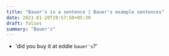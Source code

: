 ```yaml
---
title: "Bauer's in a sentence | Bauer's example sentences"
date: 2021-01-20T19:57:50+05:30
draft: falses
summary: "Bauer's"
---
```

- 'did you buy it at eddie `bauer's`?'
                 
